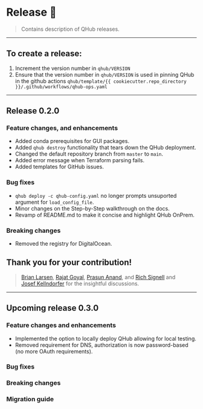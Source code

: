 # Release :tada:
> Contains description of QHub releases.
---
## To create a release:

1. Increment the version number in `qhub/VERSION`
2. Ensure that the version number in `qhub/VERSION` is used in pinning QHub in the github actions 
`qhub/template/{{ cookiecutter.repo_directory }}/.github/workflows/qhub-ops.yaml`
---
## Release 0.2.0
### Feature changes, and enhancements
* Added conda prerequisites for GUI packages.
* Added `qhub destroy` functionality that tears down the QHub deployment.
* Changed the default repository branch from `master` to `main`.
* Added error message when Terraform parsing fails.
* Added templates for GitHub issues.

### Bug fixes
* `qhub deploy -c qhub-config.yaml` no longer prompts unsuported argument for `load_config_file`.
* Minor changes on the Step-by-Step walkthrough on the docs.
* Revamp of README.md to make it concise and highlight QHub OnPrem.

### Breaking changes
* Removed the registry for DigitalOcean.

## Thank you for your contribution!
> [Brian Larsen](https://github.com/brl0), [Rajat Goyal](https://github.com/RajatGoyal), 
> [Prasun Anand](https://github.com/prasunanand), and  [Rich Signell](https://github.com/rsignell-usgs) and  
> [Josef Kellndorfer](https://github.com/jkellndorfer) for the insightful discussions.

---
## Upcoming release 0.3.0
### Feature changes and enhancements
* Implemented the option to locally deploy QHub allowing for local testing.
* Removed requirement for DNS, authorization is now password-based (no more OAuth requirements).

### Bug fixes

### Breaking changes

### Migration guide
